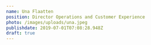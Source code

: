 ```yaml
---
name: Una Flaatten
position: Director Operations and Customer Experience
photo: /images/uploads/una.jpeg
publishdate: 2019-07-01T07:08:28.948Z
draft: true
---
```


